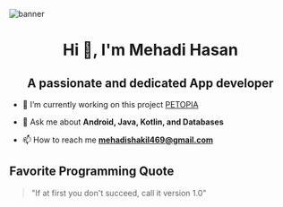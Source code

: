 
![banner](https://github.com/mehadishakil/mehadishakil/assets/112794443/752d1c40-2d93-4792-acc7-cdd506f97417)

<h1 align="center">Hi 👋, I'm Mehadi Hasan</h1>
<h2 align="center">A passionate and dedicated App developer</h3>

- 🔭 I’m currently working on this project [PETOPIA](https://github.com/mehadishakil/PETOPIA)

- 💬 Ask me about **Android, Java, Kotlin, and Databases**

- 📫 How to reach me **mehadishakil469@gmail.com**

## Favorite Programming Quote
> "If at first you don't succeed, call it version 1.0"
